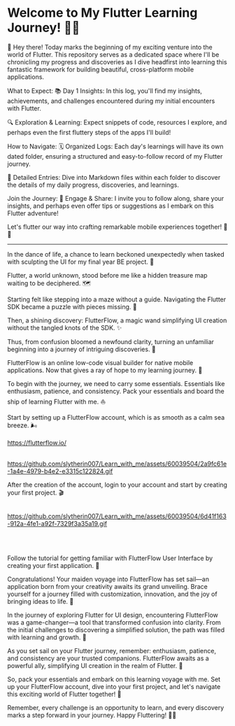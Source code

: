 # Welcome to My Flutter Learning Journey! 🚀📱
👋 Hey there! Today marks the beginning of my exciting venture into the world of Flutter. 
This repository serves as a dedicated space where I'll be chronicling my progress and discoveries as 
I dive headfirst into learning this fantastic framework for building beautiful, cross-platform mobile applications.

What to Expect:
📚 Day 1 Insights: In this log, you'll find my insights, achievements, and challenges encountered during my initial encounters with Flutter.

🔍 Exploration & Learning: Expect snippets of code, resources I explore, and perhaps even the first fluttery steps of the apps I'll build!

How to Navigate:
🗓️ Organized Logs: Each day's learnings will have its own dated folder, ensuring a structured and easy-to-follow record of my Flutter journey.

📝 Detailed Entries: Dive into Markdown files within each folder to discover the details of my daily progress, discoveries, and learnings.


Join the Journey:
🌟 Engage & Share: I invite you to follow along, share your insights, and perhaps even offer tips or suggestions as I embark on this Flutter adventure!

Let's flutter our way into crafting remarkable mobile experiences together! 🌈✨

<hr>

In the dance of life, a chance to learn beckoned unexpectedly when tasked with sculpting the UI for my final year BE project. 🎨

Flutter, a world unknown, stood before me like a hidden treasure map waiting to be deciphered. 🗺️

Starting felt like stepping into a maze without a guide. Navigating the Flutter SDK became a puzzle with pieces missing. 🧩

Then, a shining discovery: FlutterFlow, a magic wand simplifying UI creation without the tangled knots of the SDK. ✨

Thus, from confusion bloomed a newfound clarity, turning an unfamiliar beginning into a journey of intriguing discoveries. 🌱

FlutterFlow is an online low-code visual builder for native mobile applications. Now that gives a ray of hope to my learning journey. 🌟

To begin with the journey, we need to carry some essentials. Essentials like enthusiasm, patience, and consistency. Pack your essentials and board the ship of learning Flutter with me. ⛵

Start by setting up a FlutterFlow account, which is as smooth as a calm sea breeze. 🌬️<br><br>
https://flutterflow.io/ <br><br>

https://github.com/slytherin007/Learn_with_me/assets/60039504/2a9fc61e-1a4e-4979-b4e2-e3315c122824.gif



After the creation of the account, login to your account and start by creating your first project. 🎬
<br><br>

https://github.com/slytherin007/Learn_with_me/assets/60039504/6d41f163-912a-4fe1-a92f-7329f3a35a19.gif

<br><br>

Follow the tutorial for getting familiar with FlutterFlow User Interface by creating your first application. 📱

Congratulations! Your maiden voyage into FlutterFlow has set sail—an application born from your creativity awaits its grand unveiling. Brace yourself for a journey filled with customization, innovation, and the joy of bringing ideas to life. 🚀

In the journey of exploring Flutter for UI design, encountering FlutterFlow was a game-changer—a tool that transformed confusion into clarity. From the initial challenges to discovering a simplified solution, the path was filled with learning and growth. 🌟

As you set sail on your Flutter journey, remember: enthusiasm, patience, and consistency are your trusted companions. FlutterFlow awaits as a powerful ally, simplifying UI creation in the realm of Flutter. 🌈

So, pack your essentials and embark on this learning voyage with me. Set up your FlutterFlow account, dive into your first project, and let's navigate this exciting world of Flutter together! 🌟

Remember, every challenge is an opportunity to learn, and every discovery marks a step forward in your journey. Happy Fluttering! 🚢✨
